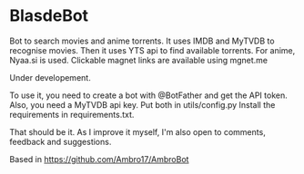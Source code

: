 # BlasdeBot
 Bot to search movies and anime torrents.
 It uses IMDB and MyTVDB to recognise movies. Then it uses YTS api to find available torrents.
 For anime, Nyaa.si is used.
 Clickable magnet links are available using mgnet.me
 
 Under developement.

To use it, you need to create a bot with @BotFather and get the API token. Also, you need a MyTVDB api key. Put both in utils/config.py
Install the requirements in requirements.txt.

That should be it. As I improve it myself, I'm also open to comments, feedback and suggestions.

Based in https://github.com/Ambro17/AmbroBot 

